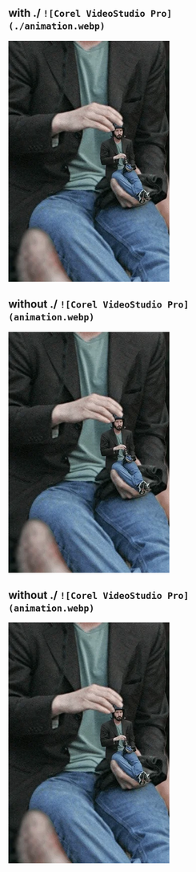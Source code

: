 ## with ./ `![Corel VideoStudio Pro](./animation.webp)`
![Corel VideoStudio Pro](./animation.webp)


## without ./ `![Corel VideoStudio Pro](animation.webp)`
![Corel VideoStudio Pro](animation.webp)

## without ./ `![Corel VideoStudio Pro](animation.webp)`
![Corel VideoStudio Pro](animation.webp)
